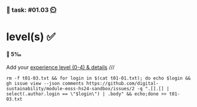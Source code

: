 ### 💪 task: #01.03 [⏲️](https://youtu.be/h1uaTOmvZbA)

# level(s) ✅

#### 🏅 5‰

Add your [experience level (0-4) & details](https://github.com/digital-sustainability/module-eoss-hs24-sandbox/issues/2)
///
```
rm -f t01-03.txt && for login in $(cat t01-01.txt); do echo $login && gh issue view --json comments https://github.com/digital-sustainability/module-eoss-hs24-sandbox/issues/2 -q ".[].[] | select(.author.login == \"$login\") | .body" && echo;done >> t01-03.txt
```